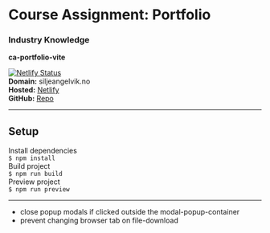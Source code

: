 # Course Assignment: Portfolio
### Industry Knowledge 
 
**ca-portfolio-vite**  

 
[![Netlify Status](https://api.netlify.com/api/v1/badges/736e8330-8d8b-4552-ad73-53872f7f6240/deploy-status)](https://app.netlify.com/sites/siljeangelvik/deploys)  
**Domain:** siljeangelvik.no  
**Hosted:** [Netlify](https://siljeangelvik.no/)  
**GitHub:** [Repo](https://github.com/siljeangelvik/ca-portfolio-vite)

---

## Setup
Install dependencies  
`$ npm install`  
Build project  
`$ npm run build`  
Preview project    
`$ npm run preview`  


---

* close popup modals if clicked outside the modal-popup-container
* prevent changing browser tab on file-download